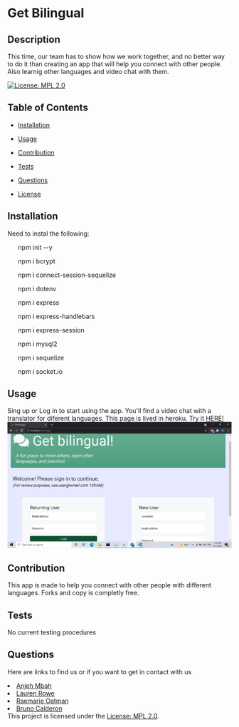 # Get Bilingual
  ## Description
This time, our team has to show how we work together, and no better way to do it than creating an app that will help you connect with other people. Also learnig other languages and video chat with them.


  [![License: MPL 2.0](https://img.shields.io/badge/License-MPL%202.0-brightgreen.svg)](https://opensource.org/licenses/MPL-2.0)


  ## Table of Contents

  - [Installation](#installation)
  - [Usage](#usage)
  - [Contribution](#contribution)
  - [Tests](#tests)
  - [Questions](#questions)

  - [License](#license)


  ## Installation
  Need to instal the following: 
 <ol>npm init --y</ol>
 <ol>npm i bcrypt </ol>
 <ol>npm i connect-session-sequelize</ol>
 <ol>npm i dotenv</ol>
 <ol>npm i express</ol>
 <ol>npm i express-handlebars</ol>
 <ol>npm i express-session</ol>
 <ol>npm i mysql2</ol>
 <ol>npm i sequelize</ol>
 <ol>npm i socket.io</ol>

  
  ## Usage
Sing up or Log in to start using the app.
You'll find a video chat with a translator for diferent languages.
This page is lived in heroku. Try it <a href = " "> HERE!</a>
<img src="./assets/Screenshot (16).png" alt="Failed to load screenshot">
  
  ## Contribution
   This app is made to help you connect with other people with different languages. Forks and copy is completly free.
  
  ## Tests
  No current testing procedures
  
  ## Questions
  <p>Here are links to find us or if you want to get in contact with us</p>

<li><a href="https://github.com/Anjeh24" target="_blank">Anjeh Mbah</a></li>
    <li><a href="https://github.com/LaurenR01" target="_blank">Lauren Rowe</a></li>
    <li> <a href="https://github.com/rmoatman" target="_blank">Raemarie Oatman</a></li>
     <li> <a href="https://github.com/bruno192000" target="_blank">Bruno Calderon</a></li
  ## License

This project is licensed under the [License: MPL 2.0](https://opensource.org/licenses/MPL-2.0).